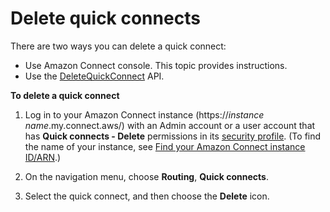 # Delete quick connects<a name="quick-connects-delete"></a>

There are two ways you can delete a quick connect:
+ Use Amazon Connect console\. This topic provides instructions\.
+ Use the [DeleteQuickConnect](https://docs.aws.amazon.com/connect/latest/APIReference/API_DeleteQuickConnect.html) API\.

**To delete a quick connect**

1. Log in to your Amazon Connect instance \(https://*instance name*\.my\.connect\.aws/\) with an Admin account or a user account that has **Quick connects \- Delete** permissions in its [security profile](connect-security-profiles.md)\. \(To find the name of your instance, see [Find your Amazon Connect instance ID/ARN](find-instance-arn.md)\.\)

1. On the navigation menu, choose **Routing**, **Quick connects**\.

1. Select the quick connect, and then choose the **Delete** icon\. 